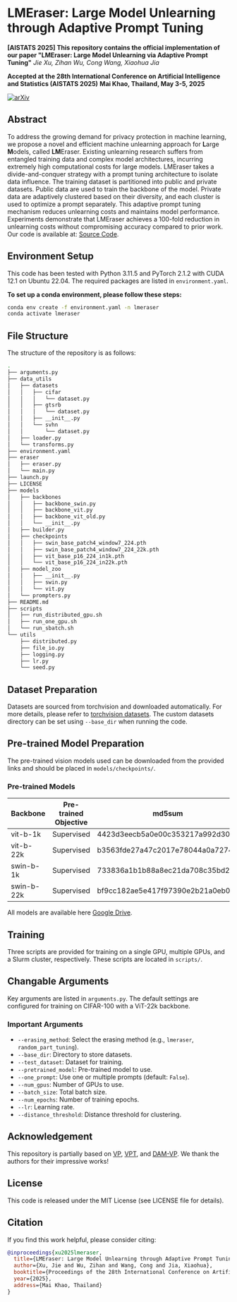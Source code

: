 # LMEraser: Large Model Unlearning through Adaptive Prompt Tuning

**[AISTATS 2025] This repository contains the official implementation of our paper "LMEraser: Large Model Unlearning via Adaptive Prompt Tuning"**
*Jie Xu, Zihan Wu, Cong Wang, Xiaohua Jia*

**Accepted at the 28th International Conference on Artificial Intelligence and Statistics (AISTATS 2025)**
**Mai Khao, Thailand, May 3-5, 2025**

[![arXiv](http://img.shields.io/badge/cs.CV-arXiv%3A2404.11056-B31B1B.svg)](https://arxiv.org/abs/2404.11056)

## Abstract

To address the growing demand for privacy protection in machine learning, we propose a novel and efficient machine unlearning approach for **L**arge **M**odels, called **LM**Eraser. Existing unlearning research suffers from entangled training data and complex model architectures, incurring extremely high computational costs for large models. LMEraser takes a divide-and-conquer strategy with a prompt tuning architecture to isolate data influence. The training dataset is partitioned into public and private datasets. Public data are used to train the backbone of the model. Private data are adaptively clustered based on their diversity, and each cluster is used to optimize a prompt separately. This adaptive prompt tuning mechanism reduces unlearning costs and maintains model performance. Experiments demonstrate that LMEraser achieves a 100-fold reduction in unlearning costs without compromising accuracy compared to prior work. Our code is available at: [Source Code](https://github.com/lmeraser/lmeraser).

## Environment Setup

This code has been tested with Python 3.11.5 and PyTorch 2.1.2 with CUDA 12.1 on Ubuntu 22.04. The required packages are listed in `environment.yaml`.

**To set up a conda environment, please follow these steps:**

```bash
conda env create -f environment.yaml -n lmeraser
conda activate lmeraser
```

## File Structure

The structure of the repository is as follows:

```bash
.
├── arguments.py
├── data_utils
│   ├── datasets
│   │   ├── cifar
│   │   │   └── dataset.py
│   │   ├── gtsrb
│   │   │   └── dataset.py
│   │   ├── __init__.py
│   │   └── svhn
│   │       └── dataset.py
│   ├── loader.py
│   └── transforms.py
├── environment.yaml
├── eraser
│   ├── eraser.py
│   └── main.py
├── launch.py
├── LICENSE
├── models
│   ├── backbones
│   │   ├── backbone_swin.py
│   │   ├── backbone_vit.py
│   │   ├── backbone_vit_old.py
│   │   └── __init__.py
│   ├── builder.py
│   ├── checkpoints
│   │   ├── swin_base_patch4_window7_224.pth
│   │   ├── swin_base_patch4_window7_224_22k.pth
│   │   ├── vit_base_p16_224_in1k.pth
│   │   └── vit_base_p16_224_in22k.pth
│   ├── model_zoo
│   │   ├── __init__.py
│   │   ├── swin.py
│   │   └── vit.py
│   └── prompters.py
├── README.md
├── scripts
│   ├── run_distributed_gpu.sh
│   ├── run_one_gpu.sh
│   └── run_sbatch.sh
└── utils
    ├── distributed.py
    ├── file_io.py
    ├── logging.py
    ├── lr.py
    └── seed.py
```

## Dataset Preparation

Datasets are sourced from torchvision and downloaded automatically. For more details, please refer to [torchvision datasets](https://pytorch.org/vision/stable/datasets.html). The custom datasets directory can be set using `--base_dir` when running the code.

## Pre-trained Model Preparation

The pre-trained vision models used can be downloaded from the provided links and should be placed in `models/checkpoints/`.

### Pre-trained Models

| Backbone   | Pre-trained Objective | md5sum                         |
|------------|-----------------------|--------------------------------|
| vit-b-1k   | Supervised            |4423d3eecb5a0e00c353217a992d300f|
| vit-b-22k  | Supervised            |b3563fde27a47c2017e78044a0a72748|
| swin-b-1k  | Supervised            |733836a1b1b88a8ec21da708c35bd29e|
| swin-b-22k | Supervised            |bf9cc182ae5e417f97390e2b21a0eb09|

<!-- All models are available via the timm package.  -->
All models are available here [Google Drive](https://drive.google.com/drive/folders/10dVGKwgjuiN6AYHOhz7MhmiEVIYvWfvY?usp=drive_link).

## Training

Three scripts are provided for training on a single GPU, multiple GPUs, and a Slurm cluster, respectively. These scripts are located in `scripts/`.

## Changable Arguments

Key arguments are listed in `arguments.py`. The default settings are configured for training on CIFAR-100 with a ViT-22k backbone.

### Important Arguments

- `--erasing_method`: Select the erasing method (e.g., `lmeraser`, `random_part_tuning`).
- `--base_dir`: Directory to store datasets.
- `--test_dataset`: Dataset for training.
- `--pretrained_model`: Pre-trained model to use.
- `--one_prompt`: Use one or multiple prompts (default: `False`).
- `--num_gpus`: Number of GPUs to use.
- `--batch_size`: Total batch size.
- `--num_epochs`: Number of training epochs.
- `--lr`: Learning rate.
- `--distance_threshold`: Distance threshold for clustering.

## Acknowledgement

This repository is partially based on [VP](https://github.com/hjbahng/visual_prompting), [VPT](https://github.com/KMnP/vpt), and [DAM-VP](https://github.com/shikiw/DAM-VP). We thank the authors for their impressive works!

## License

This code is released under the MIT License (see LICENSE file for details).

## Citation

If you find this work helpful, please consider citing:

```bibtex
@inproceedings{xu2025lmeraser,
  title={LMEraser: Large Model Unlearning through Adaptive Prompt Tuning},
  author={Xu, Jie and Wu, Zihan and Wang, Cong and Jia, Xiaohua},
  booktitle={Proceedings of the 28th International Conference on Artificial Intelligence and Statistics (AISTATS)},
  year={2025},
  address={Mai Khao, Thailand}
}
```
